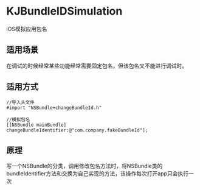 # KJBundleIDSimulation
iOS模拟应用包名

## 适用场景
在调试的时候经常某些功能经常需要固定包名，但该包名又不能进行调试时。

## 适用方式

```
//导入头文件
#import "NSBundle+changeBundleId.h"

//模拟包名
[[NSBundle mainBundle] changeBundleIdentifier:@"com.company.fakeBundleId"];

```

## 原理
写一个NSBundle的分类，调用修改包名方法时，将NSBundle类的bundleIdentifier方法和交换为自己实现的方法，该操作每次打开app只会执行一次

